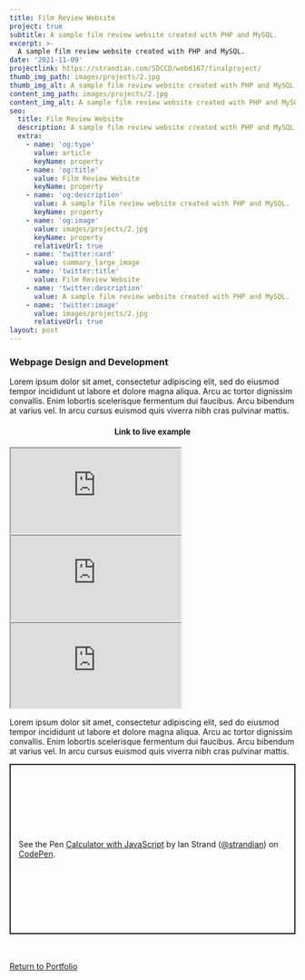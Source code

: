 ```yaml
---
title: Film Review Website
project: true
subtitle: A sample film review website created with PHP and MySQL.
excerpt: >-
  A sample film review website created with PHP and MySQL.
date: '2021-11-09'
projectlink: https://strandian.com/SDCCD/webd167/finalproject/
thumb_img_path: images/projects/2.jpg
thumb_img_alt: A sample film review website created with PHP and MySQL.
content_img_path: images/projects/2.jpg
content_img_alt: A sample film review website created with PHP and MySQL.
seo:
  title: Film Review Website
  description: A sample film review website created with PHP and MySQL.
  extra:
    - name: 'og:type'
      value: article
      keyName: property
    - name: 'og:title'
      value: Film Review Website
      keyName: property
    - name: 'og:description'
      value: A sample film review website created with PHP and MySQL.
      keyName: property
    - name: 'og:image'
      value: images/projects/2.jpg
      keyName: property
      relativeUrl: true
    - name: 'twitter:card'
      value: summary_large_image
    - name: 'twitter:title'
      value: Film Review Website
    - name: 'twitter:description'
      value: A sample film review website created with PHP and MySQL.
    - name: 'twitter:image'
      value: images/projects/2.jpg
      relativeUrl: true
layout: post
---
```


### Webpage Design and Development
Lorem ipsum dolor sit amet, consectetur adipiscing elit, sed do eiusmod tempor incididunt ut labore et dolore magna aliqua. Arcu ac tortor dignissim convallis. Enim lobortis scelerisque fermentum dui faucibus. Arcu bibendum at varius vel. In arcu cursus euismod quis viverra nibh cras pulvinar mattis.

<h4 align="center">
Link to live example
</h4>
<div id="hideweb1">
  <div class="thumbnail-container" title="Web Development Portfolio"><a href="https://strandian.com/SDCCD/webd167/finalproject/" target="_blank">
    <div class="thumbnail">
      <iframe src="https://strandian.com/SDCCD/webd167/finalproject/" onload="this.style.opacity = 1"></iframe>
    </div>
    </a> </div>
</div>
<div id="hideweb2">
  <div class="thumbnail-container" title="Web Development Portfolio"><a href="https://strandian.com/SDCCD/webd167/finalproject/" target="_blank">
    <div class="thumbnail">
      <iframe src="https://strandian.com/SDCCD/webd167/finalproject/" onload="this.style.opacity = 1"></iframe>
    </div>
    </a> </div>
</div>
<div id="hideweb3">
  <div class="thumbnail-container" title="Web Development Portfolio"><a href="https://strandian.com/SDCCD/webd167/finalproject/" target="_blank">
    <div class="thumbnail">
      <iframe src="https://strandian.com/SDCCD/webd167/finalproject/" onload="this.style.opacity = 1"></iframe>
    </div>
    </a> </div>
</div>

Lorem ipsum dolor sit amet, consectetur adipiscing elit, sed do eiusmod tempor incididunt ut labore et dolore magna aliqua. Arcu ac tortor dignissim convallis. Enim lobortis scelerisque fermentum dui faucibus. Arcu bibendum at varius vel. In arcu cursus euismod quis viverra nibh cras pulvinar mattis.

<p class="codepen" data-height="300" data-default-tab="html,result" data-slug-hash="ZEXyOEj" data-user="strandian" style="height: 300px; box-sizing: border-box; display: flex; align-items: center; justify-content: center; border: 2px solid; margin: 1em 0; padding: 1em;">
  <span>See the Pen <a href="https://codepen.io/strandian/pen/ZEXyOEj">
  Calculator with JavaScript</a> by Ian Strand (<a href="https://codepen.io/strandian">@strandian</a>)
  on <a href="https://codepen.io">CodePen</a>.</span>
</p>

<br />
<br />
<a class="button" href="/portfolio/">
  Return to Portfolio
</a>

<script async src="https://cpwebassets.codepen.io/assets/embed/ei.js"></script>
